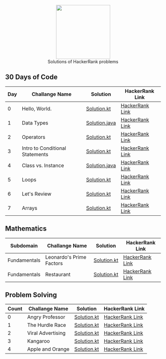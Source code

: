 <p align="center">
    <a href="https://www.hackerrank.com/eneskayiklik">
        <img height=175 src="https://hrcdn.net/hackerrank/assets/styleguide/logo_wordmark-13074b67abceb42ce8fd38bdeaac6926.svg">
    </a>
    <br>Solutions of HackerRank problems
</p>

## 30 Days of Code
| Day | Challange Name | Solution | HackerRank Link |
|-----|----------------|----------|-----------------|
|  0  |Hello, World. |[Solution.kt](https://github.com/Enes-Kayiklik/HackerRank-Solutions/blob/master/src/thirtydayofcode/HelloWorld.kt)|[HackerRank Link](https://www.hackerrank.com/challenges/30-hello-world/problem)|
|  1  |Data Types|[Solution.java](https://github.com/Enes-Kayiklik/HackerRank-Solutions/blob/master/src/thirtydayofcode/DataTypes.java)|[HackerRank Link](https://www.hackerrank.com/challenges/30-data-types/problem)|
|  2  |Operators|[Solution.kt](https://github.com/Enes-Kayiklik/HackerRank-Solutions/blob/master/src/thirtydayofcode/Operators.kt)|[HackerRank Link](https://www.hackerrank.com/challenges/30-operators/problem)|
|  3  |Intro to Conditional Statements|[Solution.kt](https://github.com/Enes-Kayiklik/HackerRank-Solutions/blob/master/src/thirtydayofcode/ConditionalStatements.kt)|[HackerRank Link](https://www.hackerrank.com/challenges/30-conditional-statements/problem)|
|  4  |Class vs. Instance|[Solution.java](https://github.com/Enes-Kayiklik/HackerRank-Solutions/blob/master/src/thirtydayofcode/ClassVsInstance.java)|[HackerRank Link](https://www.hackerrank.com/challenges/30-class-vs-instance/problem)|
|  5  |Loops|[Solution.kt](https://github.com/Enes-Kayiklik/HackerRank-Solutions/blob/master/src/thirtydayofcode/Loops.kt)|[HackerRank Link](https://www.hackerrank.com/challenges/30-loops/problem)|
|  6  |Let's Review|[Solution.kt](https://github.com/Enes-Kayiklik/HackerRank-Solutions/blob/master/src/thirtydayofcode/LetsReview.kt)|[HackerRank Link](https://www.hackerrank.com/challenges/30-review-loop/problem)|
|  7  |Arrays|[Solution.kt](https://github.com/Enes-Kayiklik/HackerRank-Solutions/blob/master/src/thirtydayofcode/Arrays.kt)|[HackerRank Link](https://www.hackerrank.com/challenges/30-arrays/problem)|

## Mathematics
| Subdomain | Challange Name | Solution | HackerRank Link |
|-----|----------------|----------|-----------------|
|  Fundamentals  |Leonardo's Prime Factors |[Solution.kt](https://github.com/Enes-Kayiklik/HackerRank-Solutions/blob/master/src/mathematics/LeonardsPrimeFactor.kt)|[HackerRank Link](https://www.hackerrank.com/challenges/leonardo-and-prime/problem)|
|  Fundamentals  |Restaurant |[Solution.kt](https://github.com/Enes-Kayiklik/HackerRank-Solutions/blob/master/src/mathematics/Restaurant.kt)|[HackerRank Link](https://www.hackerrank.com/challenges/restaurant/problem)|


## Problem Solving
| Count | Challange Name | Solution | HackerRank Link |
|-----|----------------|----------|-----------------|
|  0  |Angry Professor  |[Solution.kt](https://github.com/Enes-Kayiklik/HackerRank-Solutions/blob/master/src/problemsolving/AngryProfessor.kt)|[HackerRank Link](https://www.hackerrank.com/challenges/angry-professor/problem)|
|  1  |The Hurdle Race |[Solution.kt](https://github.com/Enes-Kayiklik/HackerRank-Solutions/blob/master/src/problemsolving/TheHurdleRace.kt)|[HackerRank Link](https://www.hackerrank.com/challenges/the-hurdle-race/problem)|
|  2  |Viral Advertising |[Solution.kt](https://github.com/Enes-Kayiklik/HackerRank-Solutions/blob/master/src/problemsolving/ViralAdvertising.kt)|[HackerRank Link](https://www.hackerrank.com/challenges/strange-advertising/problem)|
|  3  |Kangaroo |[Solution.kt](https://github.com/Enes-Kayiklik/HackerRank-Solutions/blob/master/src/problemsolving/Kangaroo.kt)|[HackerRank Link](https://www.hackerrank.com/challenges/kangaroo/problem)|
|  4  |Apple and Orange |[Solution.kt](https://github.com/Enes-Kayiklik/HackerRank-Solutions/blob/master/src/problemsolving/AppleAndOrange.kt)|[HackerRank Link](https://www.hackerrank.com/challenges/apple-and-orange/problem)|
